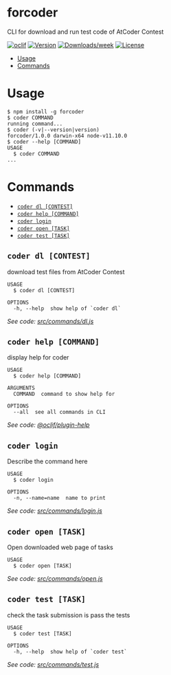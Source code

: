 forcoder
========

CLI for download and run test code of AtCoder Contest

[![oclif](https://img.shields.io/badge/cli-oclif-brightgreen.svg)](https://oclif.io)
[![Version](https://img.shields.io/npm/v/forcoder.svg)](https://npmjs.org/package/forcoder)
[![Downloads/week](https://img.shields.io/npm/dw/forcoder.svg)](https://npmjs.org/package/forcoder)
[![License](https://img.shields.io/npm/l/forcoder.svg)](https://github.com/progfay/forcoder/blob/master/package.json)

<!-- toc -->
* [Usage](#usage)
* [Commands](#commands)
<!-- tocstop -->
# Usage
<!-- usage -->
```sh-session
$ npm install -g forcoder
$ coder COMMAND
running command...
$ coder (-v|--version|version)
forcoder/1.0.0 darwin-x64 node-v11.10.0
$ coder --help [COMMAND]
USAGE
  $ coder COMMAND
...
```
<!-- usagestop -->
# Commands
<!-- commands -->
* [`coder dl [CONTEST]`](#coder-dl-contest)
* [`coder help [COMMAND]`](#coder-help-command)
* [`coder login`](#coder-login)
* [`coder open [TASK]`](#coder-open-task)
* [`coder test [TASK]`](#coder-test-task)

## `coder dl [CONTEST]`

download test files from AtCoder Contest

```
USAGE
  $ coder dl [CONTEST]

OPTIONS
  -h, --help  show help of `coder dl`
```

_See code: [src/commands/dl.js](https://github.com/progfay/forcoder/blob/v1.0.0/src/commands/dl.js)_

## `coder help [COMMAND]`

display help for coder

```
USAGE
  $ coder help [COMMAND]

ARGUMENTS
  COMMAND  command to show help for

OPTIONS
  --all  see all commands in CLI
```

_See code: [@oclif/plugin-help](https://github.com/oclif/plugin-help/blob/v2.1.6/src/commands/help.ts)_

## `coder login`

Describe the command here

```
USAGE
  $ coder login

OPTIONS
  -n, --name=name  name to print
```

_See code: [src/commands/login.js](https://github.com/progfay/forcoder/blob/v1.0.0/src/commands/login.js)_

## `coder open [TASK]`

Open downloaded web page of tasks

```
USAGE
  $ coder open [TASK]
```

_See code: [src/commands/open.js](https://github.com/progfay/forcoder/blob/v1.0.0/src/commands/open.js)_

## `coder test [TASK]`

check the task submission is pass the tests

```
USAGE
  $ coder test [TASK]

OPTIONS
  -h, --help  show help of `coder test`
```

_See code: [src/commands/test.js](https://github.com/progfay/forcoder/blob/v1.0.0/src/commands/test.js)_
<!-- commandsstop -->
